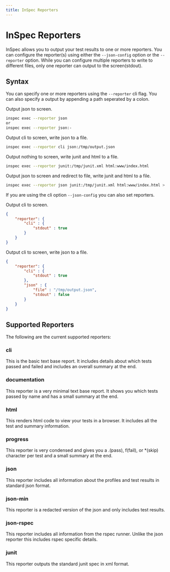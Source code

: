 ```yaml
---
title: InSpec Reporters
---
```


# InSpec Reporters

InSpec allows you to output your test results to one or more reporters. You can configure the reporter(s) using either the `--json-config` option or the `--reporter` option. While you can configure multiple reporters to write to different files, only one reporter can output to the screen(stdout).

## Syntax
You can specify one or more reporters using the `--reporter` cli flag. You can also specify a output by appending a path seperated by a colon.

Output json to screen.

```bash
inspec exec --reporter json
or
inspec exec --reporter json:-
```

Output cli to screen, write json to a file.

```bash
inspec exec --reporter cli json:/tmp/output.json
```
Output nothing to screen, write junit and html to a file.

```bash
inspec exec --reporter junit:/tmp/junit.xml html:www/index.html
```
Output json to screen and redirect to file, write junit and html to a file.

```bash
inspec exec --reporter json junit:/tmp/junit.xml html:www/index.html > out.json
```

If you are using the cli option `--json-config` you can also set reporters.

Output cli to screen.

```json
{
    "reporter": {
        "cli" : {
            "stdout" : true
        }
    }
}
```

Output cli to screen, write json to a file.

```json
{
    "reporter": {
        "cli" : {
            "stdout" : true
        },
        "json" : {
            "file" : "/tmp/output.json",
            "stdout" : false
        }
    }
}
```

## Supported Reporters

The following are the current supported reporters:

### cli

This is the basic text base report. It includes details about which tests passed and failed and includes an overall summary at the end.

### documentation

This reporter is a very minimal text base report. It shows you which tests passed by name and has a small summary at the end.

### html

This renders html code to view your tests in a browser. It includes all the test and summary information.

### progress

This reporter is very condensed and gives you a .(pass), f(fail), or *(skip) character per test and a small summary at the end.

### json

This reporter includes all information about the profiles and test results in standard json format.

### json-min

This reporter is a redacted version of the json and only includes test results.

### json-rspec

This reporter includes all information from the rspec runner. Unlike the json reporter this includes rspec specific details.

### junit

This reporter outputs the standard junit spec in xml format.
